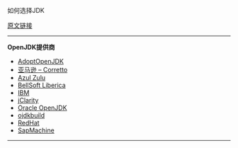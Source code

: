 如何选择JDK

[原文链接](http://www.chinaoc.com.cn/p/1182091.html)
* * *
**OpenJDK提供商**
- [AdoptOpenJDK](https://adoptopenjdk.net)
- [亚马逊 – Corretto](https://aws.amazon.com/cn/corretto)
- [Azul Zulu](https://www.azul.com/downloads/zulu)
- [BellSoft Liberica](https://bell-sw.com/java.html)
- [IBM](https://www.ibm.com/developerworks/java/jdk)
- [jClarity](https://www.jclarity.com/adoptopenjdk-support)
- [Oracle OpenJDK](http://jdk.java.net)
- [ojdkbuild](https://github.com/ojdkbuild/ojdkbuild)
- [RedHat](https://developers.redhat.com/products/openjdk/overview)
- [SapMachine](https://sap.github.io/SapMachine)
* * *